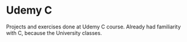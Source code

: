 # Udemy C
 Projects and exercises done at Udemy C course. 
 Already had familiarity with C, because the University classes.

